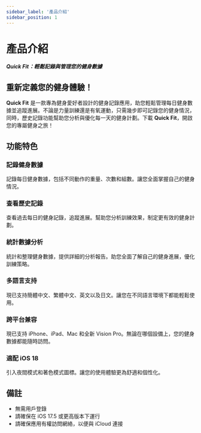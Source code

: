 ```yaml
---
sidebar_label: '產品介紹'
sidebar_position: 1
---
```


# 產品介紹

***Quick Fit：輕鬆記錄與管理您的健身數據***

## 重新定義您的健身體驗！

**Quick Fit** 是一款專為健身愛好者設計的健身記錄應用，助您輕鬆管理每日健身數據並追蹤進展。不論是力量訓練還是有氧運動，只需幾步即可記錄您的健身情況，同時，歷史記錄功能幫助您分析與優化每一天的健身計劃。下載 **Quick Fit**，開啟您的專屬健身之旅！

## 功能特色

### 記錄健身數據

記錄每日健身數據，包括不同動作的重量、次數和組數。讓您全面掌握自己的健身情況。

### 查看歷史記錄

查看過去每日的健身記錄，追蹤進展。幫助您分析訓練效果，制定更有效的健身計劃。

### 統計數據分析

統計和整理健身數據，提供詳細的分析報告。助您全面了解自己的健身進展，優化訓練策略。

### 多語言支持

現已支持簡體中文、繁體中文、英文以及日文。讓您在不同語言環境下都能輕鬆使用。

### 跨平台兼容

現已支持 iPhone、iPad、Mac 和全新 Vision Pro。無論在哪個設備上，您的健身數據都能隨時訪問。

### 適配 iOS 18

引入夜間模式和著色模式圖標。讓您的使用體驗更為舒適和個性化。

## 備註

- 無需用戶登錄
- 請確保在 iOS 17.5 或更高版本下運行
- 請確保應用有權訪問網絡，以便與 iCloud 連接
